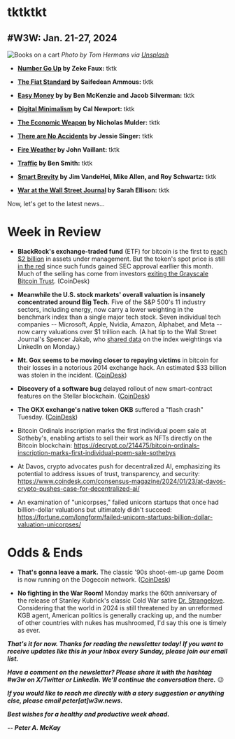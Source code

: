 # tktktkt
## #W3W: Jan. 21-27, 2024

![Books on a cart](https://images.unsplash.com/photo-1495446815901-a7297e633e8d)
*Photo by Tom Hermans via [Unsplash](https://unsplash.com/@tomhermans)*

<!--

Lead item. ~450 words: Riff on favorite business books I've read in the past 12 months.

-->

- **[Number Go Up](https://www.amazon.com/Number-Go-Up-Cryptos-Staggering/dp/0593443810/ref=sr_1_1?keywords=number+go+up&sr=8-1) by Zeke Faux:** tktk

- **[The Fiat Standard](https://www.amazon.com/Fiat-Standard-Slavery-Alternative-Civilization/dp/1544526474/ref=sr_1_1?keywords=fiat+standard&sr=8-1) by Saifedean Ammous:** tktk

- **[Easy Money](https://www.amazon.com/Easy-Money-Cryptocurrency-Casino-Capitalism/dp/1419766392/ref=sr_1_4?keywords=Easy+Money&sr=8-4) by by Ben McKenzie and Jacob Silverman:** tktk   

- **[Digital Minimalism](https://www.amazon.com/Digital-Minimalism-Choosing-Focused-Noisy/dp/0525536515/ref=sr_1_1?keywords=digital+minimalism&sr=8-1) by Cal Newport:** tktk

- **[The Economic Weapon](https://www.amazon.com/Economic-Weapon-Rise-Sanctions-Modern/dp/0300259360/ref=tmm_hrd_swatch_0?_encoding=UTF8&sr=8-1) by Nicholas Mulder:** tktk

- **[There are No Accidents](https://www.amazon.com/There-Are-No-Accidents-Disaster_Who/dp/1982129662/ref=tmm_hrd_swatch_0?_encoding=UTF8&sr=8-1) by Jessie Singer:** tktk

- **[Fire Weather](https://www.amazon.com/Fire-Weather-Story-Hotter-World/dp/1524732850/ref=tmm_hrd_swatch_0?_encoding=UTF8&sr=8-2) by John Vaillant:** tktk

- **[Traffic](https://www.amazon.com/Traffic-Genius-Rivalry-Delusion-Billion-Dollar/dp/0593299752/ref=tmm_hrd_swatch_0?_encoding=UTF8&sr=8-1) by Ben Smith:** tktk

- **[Smart Brevity](https://www.amazon.com/Smart-Brevity-Power-Saying-More/dp/1523516976/ref=tmm_hrd_swatch_0?_encoding=UTF8&sr=8-1) by Jim VandeHei, Mike Allen, and Roy Schwartz:** tktk  

- **[War at the Wall Street Journal](https://www.amazon.com/War-Wall-Street-Journal-Struggle/dp/0547152434/ref=sr_1_1?keywords=war+at+the+wall+street+journal&sr=8-1) by Sarah Ellison:** tktk

Now, let's get to the latest news...

# Week in Review

- **BlackRock's exchange-traded fund** (ETF) for bitcoin is the first to [reach $2 billion](https://www.coindesk.com/markets/2024/01/26/blackrocks-bitcoin-etf-first-to-reach-2b-in-aum/) in assets under management. But the token's spot price is still [in the red](https://www.coindesk.com/consensus-magazine/2024/01/26/why-is-everyone-suddenly-bearish-about-bitcoin/) since such funds gained SEC approval earllier this month. Much of the selling has come from investors [exiting the Grayscale Bitcoin Trust](https://www.coindesk.com/markets/2024/01/24/grayscales-gbtc-has-moved-more-than-100k-btc-to-exchange-since-spot-bitcoin-etf-launch/). (CoinDesk)

- **Meanwhile the U.S. stock markets' overall valuation is insanely concentrated around Big Tech.** Five of the S&P 500's 11 industry sectors, including energy, now carry a lower weighting in the benchmark index than a single major tech stock. Seven individual tech companies -- Microsoft, Apple, Nvidia, Amazon, Alphabet, and Meta -- now carry valuations over $1 trillion each. (A hat tip to the Wall Street Journal's Spencer Jakab, who [shared data](https://www.linkedin.com/posts/spencer-jakab-43b635b_oilandgas-technology-investing-activity-7155559846962995200-2W5Y/) on the index weightings via LinkedIn on Monday.)

- **Mt. Gox seems to be moving closer to repaying victims** in bitcoin for their losses in a notorious 2014 exchange hack. An estimated $33 billion was stolen in the incident. ([CoinDesk](https://www.coindesk.com/business/2024/01/23/mt-gox-moves-seemingly-closer-to-bitcoin-repayments-for-2014-hack-victims/))

- **Discovery of a software bug** delayed rollout of new smart-contract features on the Stellar blockchain. ([CoinDesk](https://www.coindesk.com/tech/2024/01/27/stellars-foundation-supports-delay-of-smart-contracts-upgrade-after-bug-found/))

- **The OKX exchange's native token OKB** suffered a "flash crash" Tuesday. ([CoinDesk](https://www.coindesk.com/business/2024/01/23/crypto-exchange-okxs-token-suffers-50-flash-crash-amid-liquidation-cascade/))

- Bitcoin Ordinals inscription marks the first individual poem sale at Sotheby's, enabling artists to sell their work as NFTs directly on the Bitcoin blockchain: <https://decrypt.co/214475/bitcoin-ordinals-inscription-marks-first-individual-poem-sale-sothebys>

- At Davos, crypto advocates push for decentralized AI, emphasizing its potential to address issues of trust, transparency, and security: <https://www.coindesk.com/consensus-magazine/2024/01/23/at-davos-crypto-pushes-case-for-decentralized-ai/>

- An examination of "unicorpses," failed unicorn startups that once had billion-dollar valuations but ultimately didn't succeed: <https://fortune.com/longform/failed-unicorn-startups-billion-dollar-valuation-unicorpses/>

<!--

- Coinbase receives an upgrade from Oppenheimer to "outperform," highlighting its strength compared to what many people realize: <https://www.coindesk.com/business/2024/01/26/coinbase-upgraded-by-oppenheimer-as-crypto-exchange-stronger-than-many-people-realize/>

- Bank for International Settlements (BIS) confirms a tokenization project as part of six projects for 2024, aiming to explore the potential benefits and risks of tokenization: <https://www.theblock.co/post/274009/bis-confirms-tokenization-project-as-part-of-six-projects-for-2024>

- JPMorgan downgrades Coinbase stock to "underweight," indicating a belief that the stock's price will decrease: <https://cointelegraph.com/news/jpmorgan-downgrades-coinbase-stock-underweight>

- US lawmaker Maxine Waters asks Meta about its crypto trademark plans, emphasizing the need for transparency and regulatory clarity: <https://cointelegraph.com/news/us-lawmaker-maxine-waters-asks-meta-its-crypto-trademark-plans>

- AI-generated deepfakes could potentially influence the 2024 US presidential elections, raising concerns about voter manipulation and political deception: <https://cointelegraph.com/news/ai-artificial-intelligence-deepfakes-fool-voters-politicians-2024-us-presidential-elections>

- Netflix is paying $5 billion to take over WWE broadcast rights. ([Associated Press](https://www.msn.com/en-us/entertainment/news/wwes-raw-is-moving-to-netflix-next-year-in-a-major-streaming-deal/ar-BB1h87pz))

- Good-bye, Substack. https://slate.com/business/2024/01/substack-local-journalism-food-section.html

-->

# Odds & Ends

- **That's gonna leave a mark.** The classic '90s shoot-em-up game Doom is now running on the Dogecoin network. ([CoinDesk](https://www.coindesk.com/markets/2024/01/24/someone-just-put-90s-darling-game-doom-on-dogecoin/))

- **No fighting in the War Room!** Monday marks the 60th anniversary of the release of Stanley Kubrick's classic Cold War satire [Dr. Strangelove](https://www.rottentomatoes.com/m/dr_strangelove). Considering that the world in 2024 is still threatened by an unreformed KGB agent, American politics is generally cracking up, and the number of other countries with nukes has mushroomed, I'd say this one is timely as ever.

_**That's it for now. Thanks for reading the newsletter today! If you want to receive updates like this in your inbox every Sunday, please join our email list.**_

_**Have a comment on the newsletter? Please share it with the hashtag #w3w on X/Twitter or LinkedIn. We'll continue the conversation there.**_ 😉

_**If you would like to reach me directly with a story suggestion or anything else, please email peter[at]w3w.news.**_

<!--Move this content to standing editorial policy page on the website.     _**Note: #Web3Weekly content is intended for journalistic purposes only, not as investment advice. Always [DYOR](https://www.urbandictionary.com/define.php?term=DYOR) and consult appropriate financial professionals before making investment decisions.**_ -->

_**Best wishes for a healthy and productive week ahead.**_  

_**-- Peter A. McKay**_  
